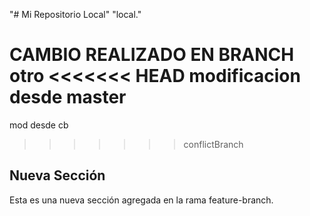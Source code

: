 "# Mi Repositorio Local" 
"local." 

CAMBIO REALIZADO EN BRANCH
otro
<<<<<<< HEAD
modificacion desde master
=======
mod desde cb
>>>>>>> conflictBranch


## Nueva Sección
Esta es una nueva sección agregada en la rama feature-branch.

